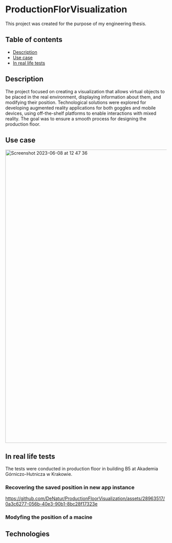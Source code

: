 # ProductionFlorVisualization

This project was created for the purpose of my engineering thesis.

## Table of contents
* [Description](#description)
* [Use case](#use-case)
* [In real life tests](#in-real-life-tests)


## Description

The project focused on creating a visualization that allows virtual objects 
to be placed in the real environment, displaying information about them, and modifying 
their position. Technological solutions were explored for developing augmented reality 
applications for both goggles and mobile devices, using off-the-shelf platforms
to enable interactions with mixed reality. The goal was to ensure a smooth process 
for designing the production floor.

## Use case

<img width="916" alt="Screenshot 2023-06-08 at 12 47 36" src="https://github.com/DeNatur/ProductionFloorVisualization/assets/28963517/9073e24d-214d-4096-bac4-0624897274c3">

## In real life tests

The tests were conducted in production floor in building B5 at Akademia Górniczo-Hutnicza w Krakowie.

### Recovering the saved position in new app instance


https://github.com/DeNatur/ProductionFloorVisualization/assets/28963517/0a3c6277-056b-40e3-90b1-8bc28f17323e

### Modyfing the position of a macine

## Technologies

